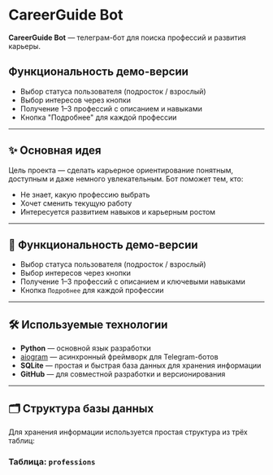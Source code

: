 <h1>CareerGuide Bot</h1>

<p><strong>CareerGuide Bot</strong> — телеграм-бот для поиска профессий и развития карьеры.</p>

<h2>Функциональность демо-версии</h2>
<ul>
  <li>Выбор статуса пользователя (подросток / взрослый)</li>
  <li>Выбор интересов через кнопки</li>
  <li>Получение 1–3 профессий с описанием и навыками</li>
  <li>Кнопка "Подробнее" для каждой профессии</li>
</ul>

<hr>

<h2>✨ Основная идея</h2>

<p>
  Цель проекта — сделать карьерное ориентирование понятным, доступным и даже немного увлекательным.  
  Бот поможет тем, кто:
</p>

<ul>
  <li>Не знает, какую профессию выбрать</li>
  <li>Хочет сменить текущую работу</li>
  <li>Интересуется развитием навыков и карьерным ростом</li>
</ul>

<hr>

<h2>🧠 Функциональность демо-версии</h2>
<ul>
  <li>Выбор статуса пользователя (подросток / взрослый)</li>
  <li>Выбор интересов через кнопки</li>
  <li>Получение 1–3 профессий с описанием и ключевыми навыками</li>
  <li>Кнопка <code>Подробнее</code> для каждой профессии</li>
</ul>

<hr>

<h2>🛠️ Используемые технологии</h2>
<ul>
  <li><strong>Python</strong> — основной язык разработки</li>
  <li><a href="https://docs.aiogram.dev/en/latest/">aiogram</a> — асинхронный фреймворк для Telegram-ботов</li>
  <li><strong>SQLite</strong> — простая и быстрая база данных для хранения информации</li>
  <li><strong>GitHub</strong> — для совместной разработки и версионирования</li>
</ul>

<hr>

<h2>🗂️ Структура базы данных</h2>

<p>Для хранения информации используется простая структура из трёх таблиц:</p>

<h3>Таблица: <code>professions</code></h3>
